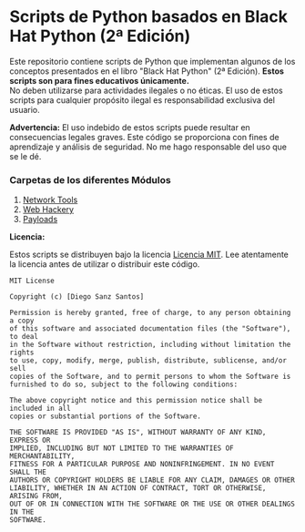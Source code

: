 # Scripts de Python basados en Black Hat Python (2ª Edición)

Este repositorio contiene scripts de Python que implementan algunos de los conceptos presentados en el libro "Black Hat Python" (2ª Edición).  **Estos scripts son para fines educativos únicamente.**  
No deben utilizarse para actividades ilegales o no éticas.  El uso de estos scripts para cualquier propósito ilegal es responsabilidad exclusiva del usuario.

**Advertencia:** El uso indebido de estos scripts puede resultar en consecuencias legales graves.  Este código se proporciona con fines de aprendizaje y análisis de seguridad.  No me hago responsable del uso que se le dé.

### Carpetas de los diferentes Módulos

1. [Network Tools](./basic_network_tools)
2. [Web Hackery](./web_hackery)
3. [Payloads](./payloads)

**Licencia:**

Estos scripts se distribuyen bajo la licencia [Licencia MIT](https://opensource.org/licenses/MIT).  Lee atentamente la licencia antes de utilizar o distribuir este código.

```
MIT License

Copyright (c) [Diego Sanz Santos]

Permission is hereby granted, free of charge, to any person obtaining a copy
of this software and associated documentation files (the "Software"), to deal
in the Software without restriction, including without limitation the rights
to use, copy, modify, merge, publish, distribute, sublicense, and/or sell
copies of the Software, and to permit persons to whom the Software is
furnished to do so, subject to the following conditions:

The above copyright notice and this permission notice shall be included in all
copies or substantial portions of the Software.

THE SOFTWARE IS PROVIDED "AS IS", WITHOUT WARRANTY OF ANY KIND, EXPRESS OR
IMPLIED, INCLUDING BUT NOT LIMITED TO THE WARRANTIES OF MERCHANTABILITY,
FITNESS FOR A PARTICULAR PURPOSE AND NONINFRINGEMENT. IN NO EVENT SHALL THE
AUTHORS OR COPYRIGHT HOLDERS BE LIABLE FOR ANY CLAIM, DAMAGES OR OTHER
LIABILITY, WHETHER IN AN ACTION OF CONTRACT, TORT OR OTHERWISE, ARISING FROM,
OUT OF OR IN CONNECTION WITH THE SOFTWARE OR THE USE OR OTHER DEALINGS IN THE
SOFTWARE.
```
